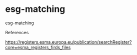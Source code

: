 # esg-matching
esg-matching 

References

https://registers.esma.europa.eu/publication/searchRegister?core=esma_registers_firds_files

